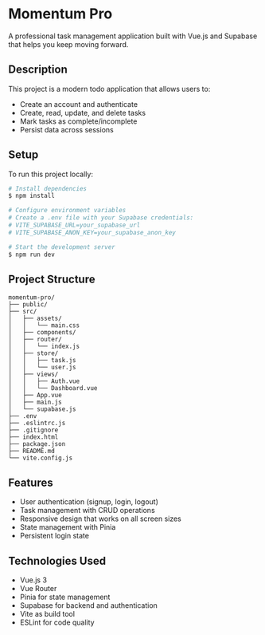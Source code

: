# Momentum Pro

A professional task management application built with Vue.js and Supabase that helps you keep moving forward.

## Description
This project is a modern todo application that allows users to:
- Create an account and authenticate
- Create, read, update, and delete tasks
- Mark tasks as complete/incomplete
- Persist data across sessions

## Setup
To run this project locally:

```bash
# Install dependencies
$ npm install

# Configure environment variables
# Create a .env file with your Supabase credentials:
# VITE_SUPABASE_URL=your_supabase_url
# VITE_SUPABASE_ANON_KEY=your_supabase_anon_key

# Start the development server
$ npm run dev
```

## Project Structure
```
momentum-pro/
├── public/
├── src/
│   ├── assets/
│   │   └── main.css
│   ├── components/
│   ├── router/
│   │   └── index.js
│   ├── store/
│   │   ├── task.js
│   │   └── user.js
│   ├── views/
│   │   ├── Auth.vue
│   │   └── Dashboard.vue
│   ├── App.vue
│   ├── main.js
│   └── supabase.js
├── .env
├── .eslintrc.js
├── .gitignore
├── index.html
├── package.json
├── README.md
└── vite.config.js
```

## Features
- User authentication (signup, login, logout)
- Task management with CRUD operations
- Responsive design that works on all screen sizes
- State management with Pinia
- Persistent login state

## Technologies Used
- Vue.js 3
- Vue Router
- Pinia for state management
- Supabase for backend and authentication
- Vite as build tool
- ESLint for code quality
